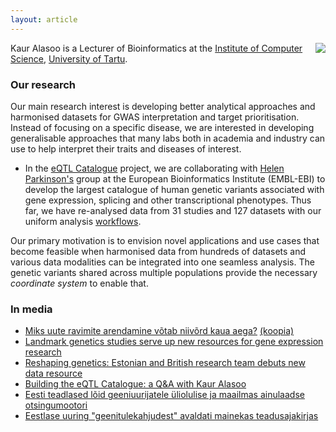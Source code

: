 ```yaml
---
layout: article
---
```


<img style="float: right;" src="https://kauralasoo.github.io/assets/picture.jpeg">

Kaur Alasoo is a Lecturer of Bioinformatics at the [Institute of Computer Science](https://www.cs.ut.ee/en), [University of Tartu](https://www.ut.ee/en). 

### Our research
Our main research interest is developing better analytical approaches and harmonised datasets for GWAS interpretation and target prioritisation. Instead of focusing on a specific disease, we are interested in developing generalisable approaches that many labs both in academia and industry can use to help interpret their traits and diseases of interest. 

* In the [eQTL Catalogue](https://www.ebi.ac.uk/eqtl/) project, we are collaborating with [Helen Parkinson's](https://www.ebi.ac.uk/about/people/helen-parkinson) group at the European Bioinformatics Institute (EMBL-EBI) to develop the largest catalogue of human genetic variants associated with gene expression, splicing and other transcriptional phenotypes. Thus far, we have re-analysed data from 31 studies and 127 datasets with our uniform analysis [workflows](https://kauralasoo.github.io/software.html).

Our primary motivation is to envision novel applications and use cases that become feasible when harmonised data from hundreds of datasets and various data modalities can be integrated into one seamless analysis. The genetic variants shared across multiple populations provide the necessary _coordinate system_ to enable that.

### In media
* [Miks uute ravimite arendamine võtab niivõrd kaua aega?](https://tervis.ohtuleht.ee/1062482/iga-haigust-ei-saa-veel-ravida-miks-uute-ravimite-arendamine-votab-niivord-kaua-aega) [(koopia)](https://blog.cs.ut.ee/2022/05/25/miks-uute-ravimite-arendamine-votab-niivord-kaua-aega/)
* [Landmark genetics studies serve up new resources for gene expression research](https://researchinestonia.eu/2022/01/31/landmark-genetics-studies-serve-up-new-resources-for-gene-expression-research/#)
* [Reshaping genetics: Estonian and British research team debuts new data resource](https://e-estonia.com/reshaping-genetics-estonian-and-british-research-team-debuts-new-data-resource/)
* [Building the eQTL Catalogue: a Q&A with Kaur Alasoo](https://blog.opentargets.org/building-the-eqtl-catalogue-kaur-alasoo/)
* [Eesti teadlased lõid geeniuurijatele üliolulise ja maailmas ainulaadse otsingumootori](https://ekspress.delfi.ee/artikkel/94397323/eesti-teadlased-loid-geeniuurijatele-uliolulise-ja-maailmas-ainulaadse-otsingumootori)
* [Eestlase uuring "geenitulekahjudest" avaldati mainekas teadusajakirjas](https://novaator.err.ee/677917/eestlase-uuring-geenitulekahjudest-avaldati-mainekas-teadusajakirjas)